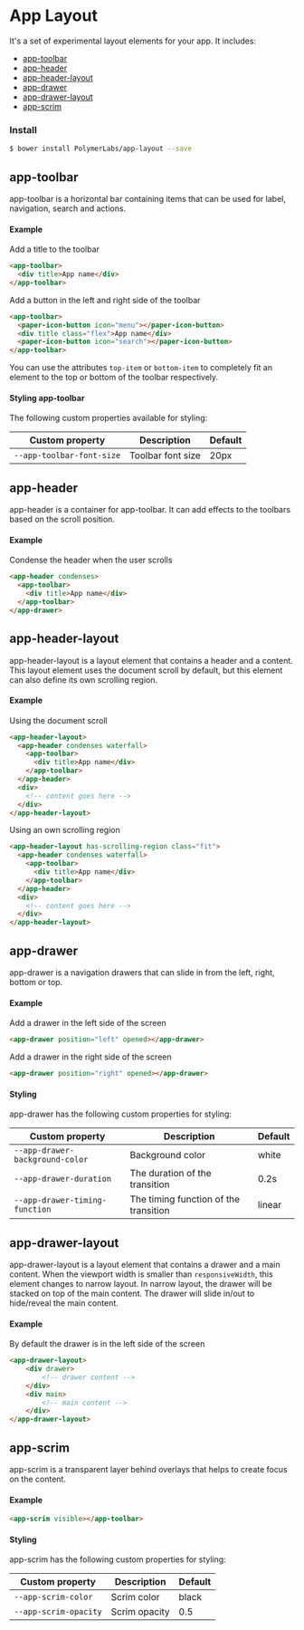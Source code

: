 # App Layout

It's a set of experimental layout elements for your app. It includes:

- [app-toolbar](#app-toolbar)
- [app-header](#app-header)
- [app-header-layout](#app-header-layout)
- [app-drawer](#app-drawer)
- [app-drawer-layout](#app-drawer-layout)
- [app-scrim](#app-scrim)

### Install

```bash
$ bower install PolymerLabs/app-layout --save
```

app-toolbar
---------

app-toolbar is a horizontal bar containing items that can be used for
label, navigation, search and actions.

#### Example

Add a title to the toolbar
```html
<app-toolbar>
  <div title>App name</div>
</app-toolbar>
```

Add a button in the left and right side of the toolbar
```html
<app-toolbar>
  <paper-icon-button icon="menu"></paper-icon-button>
  <div title class="flex">App name</div>
  <paper-icon-button icon="search"></paper-icon-button>
</app-toolbar>
```

You can use the attributes `top-item` or `bottom-item` to completely fit an element
to the top or bottom of the toolbar respectively.

#### Styling app-toolbar

The following custom properties available for styling:

Custom property              | Description                  | Default
-----------------------------|------------------------------|-----------------------
`--app-toolbar-font-size`    | Toolbar font size            | 20px


app-header
---------

app-header is a container for app-toolbar. It can add effects to the toolbars based on the scroll position. 

#### Example

Condense the header when the user scrolls
```html
<app-header condenses>
  <app-toolbar>
    <div title>App name</div>
  </app-toolbar>
</app-drawer>
```

app-header-layout
---------

app-header-layout is a layout element that contains a header and a content.
This layout element uses the document scroll by default, but this element can 
also define its own scrolling region.

#### Example

Using the document scroll
```html
<app-header-layout>
  <app-header condenses waterfall>
    <app-toolbar>
      <div title>App name</div>
    </app-toolbar>
  </app-header>
  <div>
    <!-- content goes here -->
  </div>
</app-header-layout>
```

Using an own scrolling region
```html
<app-header-layout has-scrolling-region class="fit">
  <app-header condenses waterfall>
    <app-toolbar>
      <div title>App name</div>
    </app-toolbar>
  </app-header>
  <div>
    <!-- content goes here -->
  </div>
</app-header-layout>
```

app-drawer
---------

app-drawer is a navigation drawers that can slide in from the left, right, bottom or top.

#### Example

Add a drawer in the left side of the screen
```html
<app-drawer position="left" opened></app-drawer>
```

Add a drawer in the right side of the screen
```html
<app-drawer position="right" opened></app-drawer>
```

#### Styling

app-drawer has the following custom properties for styling:

Custom property                         | Description                            | Default
----------------------------------------|----------------------------------------|---------
`--app-drawer-background-color`         | Background color                       | white
`--app-drawer-duration`                 | The duration of the transition         | 0.2s
`--app-drawer-timing-function`          | The timing function of the transition  | linear


app-drawer-layout
---------

app-drawer-layout is a layout element that contains a drawer and a main content.
When the viewport width is smaller than `responsiveWidth`, this element changes
to narrow layout. In narrow layout, the drawer will be stacked on top of the main content.
The drawer will slide in/out to hide/reveal the main content.

#### Example

By default the drawer is in the left side of the screen

```html
<app-drawer-layout>
    <div drawer>
        <!-- drawer content -->
    </div>
    <div main>
        <!-- main content -->
    </div>
</app-drawer-layout>
```

app-scrim
---------

app-scrim is a transparent layer behind overlays that helps to create focus on the content.

#### Example

```html
<app-scrim visible></app-toolbar>
```

#### Styling

app-scrim has the following custom properties for styling:

Custom property             | Description            | Default
----------------------------|------------------------|----------------------
`--app-scrim-color`         | Scrim color            | black
`--app-scrim-opacity`       | Scrim opacity          | 0.5
